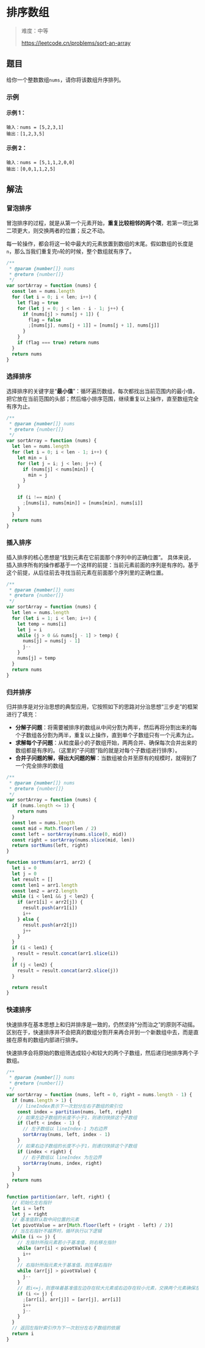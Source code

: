 # 排序数组

> 难度：中等
>
> https://leetcode.cn/problems/sort-an-array

## 题目

给你一个整数数组`nums`，请你将该数组升序排列。

### 示例

#### 示例 1：

```
输入：nums = [5,2,3,1]
输出：[1,2,3,5]
```

#### 示例 2：

```
输入：nums = [5,1,1,2,0,0]
输出：[0,0,1,1,2,5]
```

## 解法

### 冒泡排序

冒泡排序的过程，就是从第一个元素开始，**重复比较相邻的两个项**，若第一项比第二项更大，则交换两者的位置；反之不动。

每一轮操作，都会将这一轮中最大的元素放置到数组的末尾。假如数组的长度是`n`，那么当我们重复完`n`轮的时候，整个数组就有序了。

```javascript
/**
 * @param {number[]} nums
 * @return {number[]}
 */
var sortArray = function (nums) {
  const len = nums.length
  for (let i = 0; i < len; i++) {
    let flag = true
    for (let j = 0; j < len - i - 1; j++) {
      if (nums[j] > nums[j + 1]) {
        flag = false
        ;[nums[j], nums[j + 1]] = [nums[j + 1], nums[j]]
      }
    }
    if (flag === true) return nums
  }
  return nums
}
```

### 选择排序

选择排序的关键字是“**最小值**”：循环遍历数组，每次都找出当前范围内的最小值，把它放在当前范围的头部；然后缩小排序范围，继续重复以上操作，直至数组完全有序为止。

```javascript
/**
 * @param {number[]} nums
 * @return {number[]}
 */
var sortArray = function (nums) {
  let len = nums.length
  for (let i = 0; i < len - 1; i++) {
    let min = i
    for (let j = i; j < len; j++) {
      if (nums[j] < nums[min]) {
        min = j
      }
    }

    if (i !== min) {
      ;[nums[i], nums[min]] = [nums[min], nums[i]]
    }
  }
  return nums
}
```

### 插入排序

插入排序的核心思想是“找到元素在它前面那个序列中的正确位置”。
具体来说，插入排序所有的操作都基于一个这样的前提：当前元素前面的序列是有序的。基于这个前提，从后往前去寻找当前元素在前面那个序列里的正确位置。

```javascript
/**
 * @param {number[]} nums
 * @return {number[]}
 */
var sortArray = function (nums) {
  let len = nums.length
  for (let i = 1; i < len; i++) {
    let temp = nums[i]
    let j = i
    while (j > 0 && nums[j - 1] > temp) {
      nums[j] = nums[j - 1]
      j--
    }
    nums[j] = temp
  }
  return nums
}
```

### 归并排序

归并排序是对分治思想的典型应用，它按照如下的思路对分治思想“三步走”的框架进行了填充：

- **分解子问题**：将需要被排序的数组从中间分割为两半，然后再将分割出来的每个子数组各分割为两半，重复以上操作，直到单个子数组只有一个元素为止。
- **求解每个子问题**：从粒度最小的子数组开始，两两合并、确保每次合并出来的数组都是有序的。（这里的“子问题”指的就是对每个子数组进行排序）。
- **合并子问题的解，得出大问题的解**：当数组被合并至原有的规模时，就得到了一个完全排序的数组

```javascript
/**
 * @param {number[]} nums
 * @return {number[]}
 */
var sortArray = function (nums) {
  if (nums.length <= 1) {
    return nums
  }
  const len = nums.length
  const mid = Math.floor(len / 2)
  const left = sortArray(nums.slice(0, mid))
  const right = sortArray(nums.slice(mid, len))
  return sortNums(left, right)
}

function sortNums(arr1, arr2) {
  let i = 0
  let j = 0
  let result = []
  const len1 = arr1.length
  const len2 = arr2.length
  while (i < len1 && j < len2) {
    if (arr1[i] < arr2[j]) {
      result.push(arr1[i])
      i++
    } else {
      result.push(arr2[j])
      j++
    }
  }
  if (i < len1) {
    result = result.concat(arr1.slice(i))
  }
  if (j < len2) {
    result = result.concat(arr2.slice(j))
  }

  return result
}
```

### 快速排序

快速排序在基本思想上和归并排序是一致的，仍然坚持“分而治之”的原则不动摇。区别在于，快速排序并不会把真的数组分割开来再合并到一个新数组中去，而是直接在原有的数组内部进行排序。

快速排序会将原始的数组筛选成较小和较大的两个子数组，然后递归地排序两个子数组。

```javascript
/**
 * @param {number[]} nums
 * @return {number[]}
 */
var sortArray = function (nums, left = 0, right = nums.length - 1) {
  if (nums.length > 1) {
    // lineIndex表示下一次划分左右子数组的索引位
    const index = partition(nums, left, right)
    // 如果左边子数组的长度不小于1，则递归快排这个子数组
    if (left < index - 1) {
      // 左子数组以 lineIndex-1 为右边界
      sortArray(nums, left, index - 1)
    }
    // 如果右边子数组的长度不小于1，则递归快排这个子数组
    if (index < right) {
      // 右子数组以 lineIndex 为左边界
      sortArray(nums, index, right)
    }
  }
  return nums
}

function partition(arr, left, right) {
  // 初始化左右指针
  let i = left
  let j = right
  // 基准值默认取中间位置的元素
  let pivotValue = arr[Math.floor(left + (right - left) / 2)]
  // 当左右指针不越界时，循环执行以下逻辑
  while (i <= j) {
    // 左指针所指元素若小于基准值，则右移左指针
    while (arr[i] < pivotValue) {
      i++
    }
    // 右指针所指元素大于基准值，则左移右指针
    while (arr[j] > pivotValue) {
      j--
    }
    // 若i<=j，则意味着基准值左边存在较大元素或右边存在较小元素，交换两个元素确保左右两侧有序
    if (i <= j) {
      ;[arr[i], arr[j]] = [arr[j], arr[i]]
      i++
      j--
    }
  }
  // 返回左指针索引作为下一次划分左右子数组的依据
  return i
}
```
